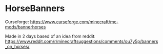 # HorseBanners
 
Curseforge: https://www.curseforge.com/minecraft/mc-mods/bannerhorses

Made in 2 days based of an idea from reddit: https://www.reddit.com/r/minecraftsuggestions/comments/ou7y5p/banners_on_horses/
